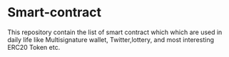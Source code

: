 # Smart-contract
This repository contain the list of smart contract which which are used in daily life like Multisignature wallet, Twitter,lottery, and most interesting ERC20 Token etc.
